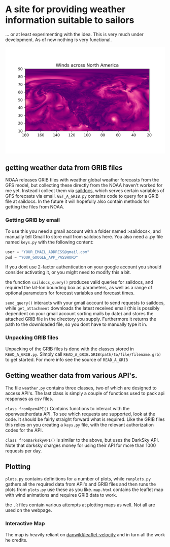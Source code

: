 # A site for providing weather information suitable to sailors
... or at least experimenting with the idea. This is very much under development. As of now nothing is very functional.

<p align="center">
<img src="windmap.png" alt="windmap">
</p>

## getting weather data from GRIB files
NOAA releases GRIB files with weather global weather forecasts from the GFS model, but collecting these directly from the NOAA haven't worked for me yet. Instead i collect them via [saildocs](saildocs.com), which serves certain variables of GFS forecasts via email. `GET_A_GRIB.py` contains code to query for a GRIB file at saildocs. In the future it will hopefully also contain methods for getting the files from NOAA.

### Getting GRIB by email
To use this you need a gmail account with a folder named >saildocs<, and manually tell Gmail to store mail from saildocs here. You also need a .py file named `keys.py` with the following content:

```python
user = "YOUR_EMAIL_ADDRESS@gmail.com"
pwd = "YOUR_GOOGLE_APP_PASSWORD"
```
If you dont use 2-factor authentication on your google account you should consider activating it, or you might need to modify this a bit.

the function `saildocs_query()` produces valid queries for saildocs, and required the lat-lon bounding box as parameters, as well as a range of optional parameters for forecast variables and forecast times.

`send_query()` interacts with your gmail account to send requests to saildocs, while `get_attachment` downloads the latest received email (this is possibly dependent on your gmail account sorting mails by date) and stores the attached GRIB file in the directory you supply. Furthermore it returns the path to the downloaded file, so you dont have to manually type it in.


### Unpacking GRIB files
Unpacking of the GRIB files is done with the classes stored in `READ_A_GRIB.py`. Simply call `READ_A_GRIB.GRIB(path/to/file/filename.grb)` to get started. For more info see the source of `READ_A_GRIB`

## Getting weather data from various API's.

The file `weather.py` contains three classes, two of which are designed to access API's. The last class is simply a couple of functions used to pack api responses as csv files.

`class fromOpenAPI()` Contains functions to interact with the openweatherdata API. To see which requests are supported, look at the code. It should be fairly straight forward what is required. Like the GRIB files this relies on you creating a `keys.py` file, with the relevant authorization codes for the API.

`class fromDarkskyAPI()` is similar to the above, but uses the DarkSky API. Note that darksky charges money for using their API for more than 1000 requests per day.

## Plotting
`plots.py` contains definitions for a number of plots, while `runplots.py` gathers all the required data from API's and GRIB files and then runs the plots from `plots.py` use these as you like. `map.html` contains the leaflet map with wind animations and requires GRIB data to work.

the `.R` files contain various attempts at plotting maps as well. Not all are used on the webpage.



### Interactive Map
The map is heavily reliant on [danwild/leaflet-velocity](https://github.com/danwild/leaflet-velocity?files=1) and in turn all the work he credits.

